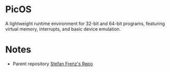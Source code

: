 # PicOS
A lightweight runtime environment for 32-bit and 64-bit programs, featuring virtual memory, interrupts, and basic device emulation.

# Notes
+ Parent repository [Stefan Frenz's Repo](https://fam-frenz.de/stefan/picos.html)